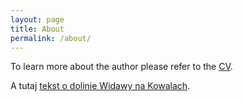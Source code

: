 ```yaml
---
layout: page
title: About
permalink: /about/
---
```


To learn more about the author please refer to the [CV](https://bwilczek.github.io/cv/).

A tutaj [tekst o dolinie Widawy na Kowalach](/blog/zielona-widawa).
